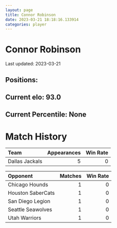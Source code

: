 ```yaml
---  
layout: page  
title: Connor Robinson  
date: 2023-03-21 18:18:16.133914  
categories: player  
---
```

# Connor Robinson


Last updated: 2023-03-21
## Positions: 

## Current elo: 93.0

## Current Percentile: None

# Match History


| Team           |   Appearances |   Win Rate |
|:---------------|--------------:|-----------:|
| Dallas Jackals |             5 |          0 |

| Opponent          |   Matches |   Win Rate |
|:------------------|----------:|-----------:|
| Chicago Hounds    |         1 |          0 |
| Houston SaberCats |         1 |          0 |
| San Diego Legion  |         1 |          0 |
| Seattle Seawolves |         1 |          0 |
| Utah Warriors     |         1 |          0 |